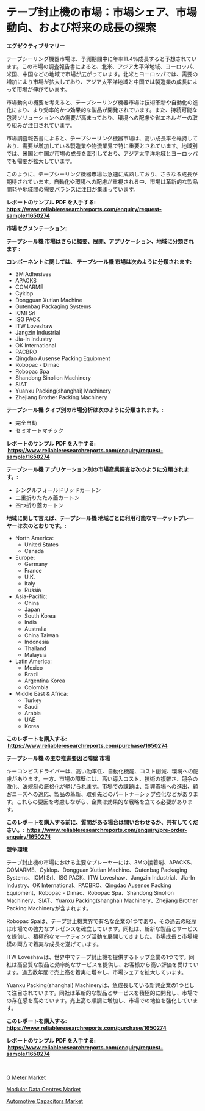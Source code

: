 <p><h1>テープ封止機の市場：市場シェア、市場動向、および将来の成長の探索</h1></p><p><strong>エグゼクティブサマリー</strong></p>
<p><p>テープシーリング機器市場は、予測期間中に年率11.4％成長すると予想されています。この市場の調査報告書によると、北米、アジア太平洋地域、ヨーロッパ、米国、中国などの地域で市場が広がっています。北米とヨーロッパでは、需要の増加により市場が拡大しており、アジア太平洋地域と中国では製造業の成長によって市場が伸びています。</p><p>市場動向の概要を考えると、テープシーリング機器市場は技術革新や自動化の進化により、より効率的かつ効果的な製品が開発されています。また、持続可能な包装ソリューションへの需要が高まっており、環境への配慮や省エネルギーの取り組みが注目されています。</p><p>市場調査報告書によると、テープシーリング機器市場は、高い成長率を維持しており、需要が増加している製造業や物流業界で特に重要とされています。地域別では、米国と中国が市場の成長を牽引しており、アジア太平洋地域とヨーロッパでも需要が拡大しています。</p><p>このように、テープシーリング機器市場は急速に成熟しており、さらなる成長が期待されています。自動化や環境への配慮が重視される中、市場は革新的な製品開発や地域間の需要バランスに注目が集まっています。</p></p>
<p><strong>レポートのサンプル PDF を入手する: <a href="https://www.reliableresearchreports.com/enquiry/request-sample/1650274">https://www.reliableresearchreports.com/enquiry/request-sample/1650274</a></strong></p>
<p><strong>市場セグメンテーション:</strong></p>
<p><strong> テープシール機 市場はさらに概要、展開、アプリケーション、地域に分類されます :</strong></p>
<p><strong>コンポーネントに関しては、 テープシール機 市場は次のように分類されます: &nbsp;</strong></p>
<p><ul><li>3M Adhesives</li><li>APACKS</li><li>COMARME</li><li>Cyklop</li><li>Dongguan Xutian Machine</li><li>Gutenbag Packaging Systems</li><li>ICMI Srl</li><li>ISG PACK</li><li>ITW Loveshaw</li><li>Jangzin Industrial</li><li>Jia-In Industry</li><li>OK International</li><li>PACBRO</li><li>Qingdao Ausense Packing Equipment</li><li>Robopac - Dimac</li><li>Robopac Spa</li><li>Shandong Sinolion Machinery</li><li>SIAT</li><li>Yuanxu Packing(shanghai) Machinery</li><li>Zhejiang Brother Packing Machinery</li></ul></p>
<p><strong> テープシール機 タイプ別の市場分析は次のように分類されます。:</strong></p>
<p><ul><li>完全自動</li><li>セミオートマチック</li></ul></p>
<p><strong>レポートのサンプル PDF を入手する: &nbsp;<a href="https://www.reliableresearchreports.com/enquiry/request-sample/1650274">https://www.reliableresearchreports.com/enquiry/request-sample/1650274</a></strong></p>
<p><strong> テープシール機 アプリケーション別の市場産業調査は次のように分類されます。:</strong></p>
<p><ul><li>シングルフォールドリッドカートン</li><li>二重折りたたみ蓋カートン</li><li>四つ折り蓋カートン</li></ul></p>
<p><strong>地域に関して言えば、テープシール機 地域ごとに利用可能なマーケットプレーヤーは次のとおりです。:</strong></p>
<p><ul>
    <li>
        North America:
        <ul>
            <li>United States</li>
            <li>Canada</li>
        </ul>
    </li>
    <li>
        Europe:
        <ul>
            <li>Germany</li>
            <li>France</li>
            <li>U.K.</li>
            <li>Italy</li>
            <li>Russia</li>
        </ul>
    </li>
    <li>
        Asia-Pacific:
        <ul>
            <li>China</li>
            <li>Japan</li>
            <li>South Korea</li>
            <li>India</li>
            <li>Australia</li>
            <li>China Taiwan</li>
            <li>Indonesia</li>
            <li>Thailand</li>
            <li>Malaysia</li>
        </ul>
    </li>
    <li>
        Latin America:
        <ul>
            <li>Mexico</li>
            <li>Brazil</li>
            <li>Argentina Korea</li>
            <li>Colombia</li>
        </ul>
    </li>
    <li>
        Middle East & Africa:
        <ul>
            <li>Turkey</li>
            <li>Saudi</li>
            <li>Arabia</li>
            <li>UAE</li>
            <li>Korea</li>
        </ul>
    </li>
    </ul></p>
<p><strong>このレポートを購入する: &nbsp;<a href="https://www.reliableresearchreports.com/purchase/1650274">https://www.reliableresearchreports.com/purchase/1650274</a></strong></p>
<p><strong>テープシール機 の主な推進要因と障壁 市場</strong></p>
<p><p>キーコンビスドライバーは、高い効率性、自動化機能、コスト削減、環境への配慮があります。一方、市場の障壁には、高い導入コスト、技術の複雑さ、競争の激化、法規制の厳格化が挙げられます。市場での課題は、新興市場への進出、顧客ニーズへの適応、製品の革新、取引先とのパートナーシップ強化などがあります。これらの要因を考慮しながら、企業は効果的な戦略を立てる必要があります。</p></p>
<p><strong>このレポートを購入する前に、質問がある場合は問い合わせるか、共有してください。:&nbsp; <a href="https://www.reliableresearchreports.com/enquiry/pre-order-enquiry/1650274">https://www.reliableresearchreports.com/enquiry/pre-order-enquiry/1650274</a></strong></p>
<p><strong>競争環境</strong></p>
<p><p>テープ封止機の市場における主要なプレーヤーには、3Mの接着剤、APACKS、COMARME、Cyklop、Dongguan Xutian Machine、Gutenbag Packaging Systems、ICMI Srl、ISG PACK、ITW Loveshaw、Jangzin Industrial、Jia-In Industry、OK International、PACBRO、Qingdao Ausense Packing Equipment、Robopac - Dimac、Robopac Spa、Shandong Sinolion Machinery、SIAT、Yuanxu Packing(shanghai) Machinery、Zhejiang Brother Packing Machineryが含まれます。</p><p>Robopac Spaは、テープ封止機業界で有名な企業の1つであり、その過去の経歴は市場での強力なプレゼンスを確立しています。同社は、斬新な製品とサービスを提供し、積極的なマーケティング活動を展開してきました。市場成長と市場規模の両方で着実な成長を遂げています。</p><p>ITW Loveshawは、世界中でテープ封止機を提供するトップ企業の1つです。同社は高品質な製品と効率的なサービスを提供し、お客様から高い評価を受けています。過去数年間で売上高を着実に増やし、市場シェアを拡大しています。</p><p>Yuanxu Packing(shanghai) Machineryは、急成長している新興企業の1つとして注目されています。同社は革新的な製品とサービスを積極的に開発し、市場での存在感を高めています。売上高も順調に増加し、市場での地位を強化しています。</p></p>
<p><strong>このレポートを購入する: &nbsp; <a href="https://www.reliableresearchreports.com/purchase/1650274">https://www.reliableresearchreports.com/purchase/1650274</a></strong></p>
<p><strong>レポートのサンプル PDF を入手する: &nbsp;<a href="https://www.reliableresearchreports.com/enquiry/request-sample/1650274">https://www.reliableresearchreports.com/enquiry/request-sample/1650274</a></strong><strong></strong></p>
<p>&nbsp;</p>
<p><p><a href="https://github.com/gulaimolin/Market-Research-Report-List-3/blob/main/g-meter-market.md">G Meter Market</a></p><p><a href="https://github.com/mauripalmi/Market-Research-Report-List-2/blob/main/modular-data-centres-market.md">Modular Data Centres Market</a></p><p><a href="https://github.com/nicoletavirag/Market-Research-Report-List-2/blob/main/automotive-capacitors-market.md">Automotive Capacitors Market</a></p></p>